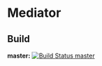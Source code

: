 # Mediator
## Build
**master:** [![Build Status master](https://secure.travis-ci.org/Jeoparty/mediator.svg?branch=master)](http://travis-ci.org/Jeoparty/mediator)
